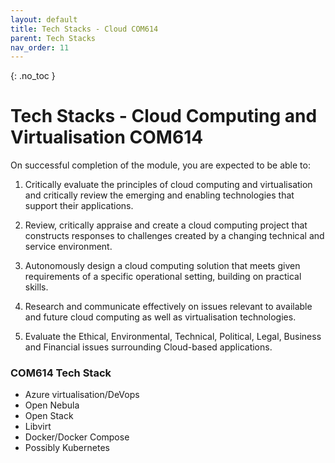 ```yaml
---
layout: default
title: Tech Stacks - Cloud COM614
parent: Tech Stacks
nav_order: 11
---
```


{: .no_toc }

# Tech Stacks - Cloud Computing and Virtualisation COM614

On successful completion of the module, you are expected to be able to:

1. Critically evaluate the principles of cloud computing and virtualisation and critically review the emerging and enabling technologies that support their applications.

2. Review, critically appraise and create a cloud computing project that constructs responses to challenges created by a changing technical and service environment.


3. Autonomously design a cloud computing solution that meets given requirements of a specific operational setting, building on practical skills.

4. Research and communicate effectively on issues relevant to available and future cloud computing as well as virtualisation technologies.

5. Evaluate the Ethical, Environmental, Technical, Political, Legal, Business and Financial issues surrounding Cloud-based applications.





### COM614 Tech Stack

* Azure virtualisation/DeVops
* Open Nebula
* Open Stack
* Libvirt
* Docker/Docker Compose
* Possibly Kubernetes


 